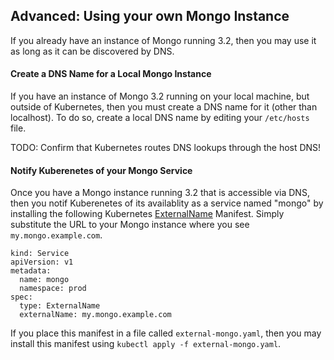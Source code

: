 ## Advanced: Using your own Mongo Instance
If you already have an instance of Mongo running 3.2, then you may use it as long as it can be discovered by DNS.

#### Create a DNS Name for a Local Mongo Instance
If you have an instance of Mongo 3.2 running on your local machine, but outside of Kubernetes, then you must create a DNS name for it (other than localhost). To do so, create a local DNS name by editing your `/etc/hosts` file. 

TODO: Confirm that Kubernetes routes DNS lookups through the host DNS!

#### Notify Kuberenetes of your Mongo Service
Once you have a Mongo instance running 3.2 that is accessible via DNS, then you notif Kuberenetes of its availablity as a service named "mongo"
by installing the following Kubernetes [ExternalName](https://kubernetes.io/docs/concepts/services-networking/service/#externalname) Manifest. Simply substitute the URL to your Mongo instance where you see `my.mongo.example.com`. 
```
kind: Service
apiVersion: v1
metadata:
  name: mongo
  namespace: prod
spec:
  type: ExternalName
  externalName: my.mongo.example.com
```
If you place this manifest in a file called `external-mongo.yaml`, then you may install this manifest using `kubectl apply -f external-mongo.yaml`.

